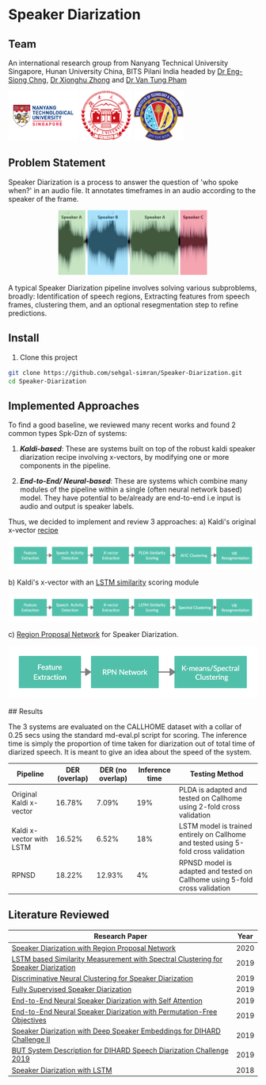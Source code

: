 
# Speaker Diarization
## Team
An international research group from Nanyang Technical University Singapore, Hunan University China, BITS Pilani India headed by [Dr Eng-Siong Chng](https://scholar.google.com/citations?user=FJodrCcAAAAJ&hl=en), [Dr Xionghu Zhong](https://scholar.google.com/citations?user=V-ISRXwAAAAJ&hl=en) and [Dr Van Tung Pham](https://scholar.google.com/citations?user=8o42XvkAAAAJ&hl=en)

<p >
  <img src="logos/NTU.png" height=100 />
   <img src="logos/hunan.png" height=100 />
   <img src="logos/BITS.png" height=100 />
</p>

##  Problem Statement
Speaker Diarization is a process to answer the question of 'who spoke when?' in an audio file. It annotates timeframes in an audio according to the speaker of the frame.

<p align="center">
  <img src='logos/spk-dzn.png'/>
 </p></center>
 
 A typical Speaker Diarization pipeline involves solving various subproblems, broadly: Identification of speech regions, Extracting features from speech frames, clustering them, and an optional resegmentation step to refine predictions. 
 

 ## Install
1. Clone this project
```bash
git clone https://github.com/sehgal-simran/Speaker-Diarization.git
cd Speaker-Diarization
```

 ## Implemented Approaches
 To find a good baseline, we reviewed many recent works and found 2 common types Spk-Dzn of systems:
 1. <b><i>Kaldi-based</b></i>: These are systems built on top of the robust kaldi speaker diarization recipe involving x-vectors, by modifying one or more components in the pipeline. 
 
 2. <b><i>End-to-End/ Neural-based</b></i>: These are systems which combine many modules of the pipeline within a single (often neural network based) model. They have potential to be/already are end-to-end i.e input is audio and output is speaker labels.
 
 Thus, we decided to implement and review 3 approaches:
   a) Kaldi's original x-vector [recipe](https://github.com/kaldi-asr/kaldi/blob/master/egs/callhome_diarization/v2/run.sh)
     <p align="center">
     <img src='logos/kaldi.png'/>
     </p> 
 
   b) Kaldi's x-vector with an [LSTM similarity](https://github.com/sehgal-simran/Spk-Dzn/tree/main/LSTM) scoring module
     <p align="center">
     <img src='logos/lstm.png'/>
     </p> 
 
   c) [Region Proposal Network](https://github.com/sehgal-simran/Spk-Dzn/tree/main/RPNSD) for Speaker Diarization.
<p align="center">
     <img src='logos/rpnsd.png'/>
     </p> 
## Results

The 3 systems are evaluated on the CALLHOME dataset with a collar of 0.25 secs using the standard md-eval.pl script for scoring. The inference time is simply the proportion of time taken for diarization out of total time of diarized speech. It is meant to give an idea about the speed of the system.

| Pipeline | DER (overlap) | DER (no overlap) | Inference time| Testing Method
|---|---|---|---|---|
| Original Kaldi x-vector | 16.78% | 7.09% | 19%| PLDA is adapted and tested on Callhome using 2-fold cross validation|
| Kaldi x-vector with LSTM | 16.52% | 6.52%| 18%| LSTM model is trained entirely on Callhome and tested using 5-fold cross validation|
| RPNSD | 18.22% | 12.93% | 4%| RPNSD model is adapted and tested on Callhome using 5-fold cross validation|

 ## Literature Reviewed
 | Research Paper | Year|
 |---|---|
 |[Speaker Diarization with Region Proposal Network](https://arxiv.org/abs/2002.06220)|2020|
 |[LSTM based Similarity Measurement with Spectral Clustering for Speaker Diarization](https://arxiv.org/abs/1907.10393)|2019|
 |[Discriminative Neural Clustering for Speaker Diarization](https://arxiv.org/abs/1910.09703)|2019|
 |[Fully Supervised Speaker Diarization](https://arxiv.org/abs/1810.04719)|2019|
 |[End-to-End Neural Speaker Diarization with Self Attention](https://arxiv.org/abs/1909.06247)|2019|
 |[End-to-End Neural Speaker Diarization with Permutation-Free Objectives](https://arxiv.org/abs/1909.05952)|2019|
 |[Speaker Diarization with Deep Speaker Embeddings for DIHARD Challenge II](https://www.isca-speech.org/archive/Interspeech_2019/pdfs/2757.pdf)|2019|
 |[BUT System Description for DIHARD Speech Diarization Challenge 2019](https://arxiv.org/abs/1910.08847)| 2019|
 |[Speaker Diarization with LSTM](https://arxiv.org/abs/1710.10468)|2018|

